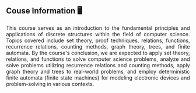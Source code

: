 ## Couse Information 🖥️

<p align="justify">
This course serves as an introduction to the fundamental principles and applications of discrete structures within the field of computer science. Topics covered include set theory, proof techniques, relations, functions, recurrence relations, counting methods, graph theory, trees, and finite automata. By the course's conclusion, we are expected to apply set theory, relations, and functions to solve computer science problems, analyze and solve problems utilizing recurrence relations and counting methods, apply graph theory and trees to real-world problems, and employ deterministic finite automata (finite state machines) for modeling electronic devices and problem-solving in various contexts.
</p>

